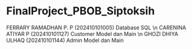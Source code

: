 # FinalProject_PBOB_Siptoksih
FERRARY RAMADHAN P. P (202410101005) Database SQL \n
CARENINA ATIYAR P (202410101127) Customer Model dan Main \n
GHOZI DHIYA ULHAQ (202410101144) Admin Model dan Main
